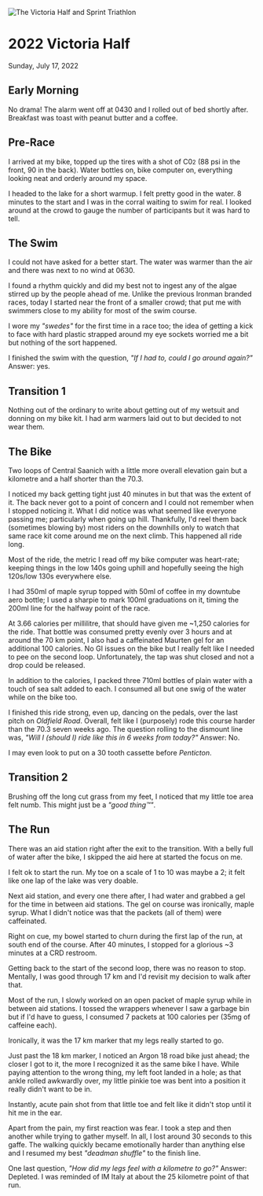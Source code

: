 ![The Victoria Half and Sprint Triathlon](/assets/jpg/vichalf-20201230.jpeg)

# 2022 Victoria Half
Sunday, July 17, 2022


## Early Morning
No drama!  The alarm went off at 0430 and I rolled out of bed shortly after.  Breakfast was toast with peanut butter and a coffee.

## Pre-Race
I arrived at my bike, topped up the tires with a shot of C0<small>2</small> (88 psi in the front, 90 in the back).  Water bottles on, bike computer on, everything looking neat and orderly around my space.

I headed to the lake for a short warmup.  I felt pretty good in the water.  8 minutes to the start and I was in the corral waiting to swim for real.  I looked around at the crowd to gauge the number of participants but it was hard to tell.

<!---->
## The Swim
I could not have asked for a better start.  The water was warmer than the air and there was next to no wind at 0630.

I found a rhythm quickly and did my best not to ingest any of the algae stirred up by the people ahead of me.  Unlike the previous Ironman branded races, today I started near the front of a smaller crowd; that put me with swimmers close to my ability for most of the swim course.

I wore my _"swedes"_ for the first time in a race too; the idea of getting a kick to face with hard plastic strapped around my eye sockets worried me a bit but nothing of the sort happened.

I finished the swim with the question, _"If I had to, could I go around again?"_  Answer: yes.

## Transition 1
Nothing out of the ordinary to write about getting out of my wetsuit and donning on my bike kit.  I had arm warmers laid out to but decided to not wear them.

<!---->
## The Bike
Two loops of Central Saanich with a little more overall elevation gain but a kilometre and a half shorter than the 70.3.

I noticed my back getting tight just 40 minutes in but that was the extent of it.  The back never got to a point of concern and I could not remember when I stopped noticing it.  What I did notice was what seemed like everyone passing me; particularly when going up hill.  Thankfully, I'd reel them back (sometimes blowing by) most riders on the downhills only to watch that same race kit come around me on the next climb.  This happened all ride long.

Most of the ride, the metric I read off my bike computer was heart-rate; keeping things in the low 140s going uphill and hopefully seeing the high 120s/low 130s everywhere else.

I had 350ml of maple syrup topped with 50ml of coffee in my downtube aero bottle; I used a sharpie to mark 100ml graduations on it, timing the 200ml line for the halfway point of the race.
<!---->
At 3.66 calories per millilitre, that should have given me ~1,250 calories for the ride.  That bottle was consumed pretty evenly over 3 hours and at around the 70 km point, I also had a caffeinated Maurten gel for an additional 100 calories.  No GI issues on the bike but I really felt like I needed to pee on the second loop.  Unfortunately, the tap was shut closed and not a drop could be released.

In addition to the calories, I packed three 710ml bottles of plain water with a touch of sea salt added to each.  I consumed all but one swig of the water while on the bike too.

I finished this ride strong, even up, dancing on the pedals, over the last pitch on _Oldfield Road_.  Overall, felt like I (purposely) rode this course harder than the 70.3 seven weeks ago.  The question rolling to the dismount line was, _"Will I (should I) ride like this in 6 weeks from today?"_  Answer: No.

I may even look to put on a 30 tooth cassette before _Penticton_.

<!---->
## Transition 2
Brushing off the long cut grass from my feet, I noticed that my little toe area felt numb.  This might just be a _"good thing&trade;"_.

## The Run
There was an aid station right after the exit to the transition.  With a belly full of water after the bike, I skipped the aid here at started the focus on me.

I felt ok to start the run.  My toe on a scale of 1 to 10 was maybe a 2; it felt like one lap of the lake was very doable.

Next aid station, and every one there after, I had water and grabbed a gel for the time in between aid stations.  The gel on course was ironically, maple syrup.  What I didn't notice was that the packets (all of them) were caffeinated.

Right on cue, my bowel started to churn during the first lap of the run, at south end of the course.  After 40 minutes, I stopped for a glorious ~3 minutes at a CRD restroom.

<!---->
Getting back to the start of the second loop, there was no reason to stop.  Mentally, I was good through 17 km and I'd revisit my decision to walk after that.

Most of the run, I slowly worked on an open packet of maple syrup while in between aid stations.  I tossed the wrappers whenever I saw a garbage bin but if I'd have to guess, I consumed 7 packets at 100 calories per (35mg of caffeine each).

Ironically, it was the 17 km marker that my legs really started to go.

Just past the 18 km marker, I noticed an Argon 18 road bike just ahead; the closer I got to it, the more I recognized it as the same bike I have.  While paying attention to the wrong thing, my left foot landed in a hole; as that ankle rolled awkwardly over, my little pinkie toe was bent into a position it really didn't want to be in.  

Instantly, acute pain shot from that little toe and felt like it didn't stop until it hit me in the ear.

<!---->
Apart from the pain, my first reaction was fear.  I took a step and then another while trying to gather myself.  In all, I lost around 30 seconds to this gaffe.  The walking quickly became emotionally harder than anything else and I resumed my best _"deadman shuffle"_ to the finish line.

One last question, _"How did my legs feel with a kilometre to go?"_ Answer: Depleted.   I was reminded of IM Italy at about the 25 kilometre point of that run.

